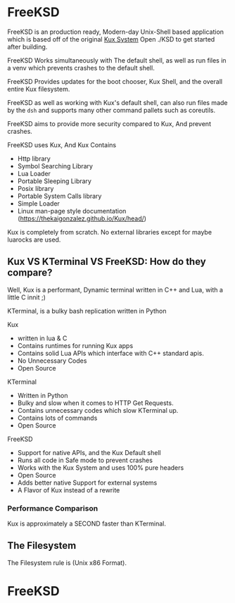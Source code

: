 # FreeKSD
FreeKSD is an production ready, Modern-day Unix-Shell based application which is based off of the original [Kux System](https://github.com/thekaigonzalez/Kux)
Open ./KSD to get started after building.

FreeKSD Works simultaneously with The default shell, as
well as run files in a venv which prevents crashes to the default shell.

FreeKSD Provides updates for the boot chooser,
Kux Shell, and the overall entire Kux filesystem.

FreeKSD as well as working with Kux's default shell,
can also run files made by the `dsh` and supports many other command pallets such as 
coreutils.

FreeKSD aims to provide more security compared to Kux,
And prevent crashes.

FreeKSD uses Kux, And Kux Contains

- Http library
- Symbol Searching Library
- Lua Loader
- Portable Sleeping Library
- Posix library
- Portable System Calls library
- Simple Loader
- Linux man-page style documentation (https://thekaigonzalez.github.io/Kux/head/)

Kux is completely from scratch. No external libraries except for maybe luarocks are used.

## Kux VS KTerminal VS FreeKSD: How do they compare?

Well, Kux is a performant, Dynamic terminal written in C++ and Lua, with a little C innit ;)

KTerminal, is a bulky bash replication written in Python

Kux

- written in lua & C
- Contains runtimes for running Kux apps
- Contains solid Lua APIs which interface with C++ standard apis.
- No Unnecessary Codes
- Open Source

KTerminal

- Written in Python
- Bulky and slow when it comes to HTTP Get Requests.
- Contains unnecessary codes which slow KTerminal up.
- Contains lots of commands
- Open Source

FreeKSD

- Support for native APIs, and the Kux Default shell
- Runs all code in Safe mode to prevent crashes
- Works with the Kux System and uses 100% pure headers
- Open Source
- Adds better native Support for external systems
- A Flavor of Kux instead of a rewrite


### Performance Comparison

Kux is approximately a SECOND faster than KTerminal.

## The Filesystem
The Filesystem rule is (Unix x86 Format).

# FreeKSD
